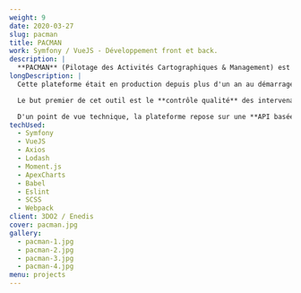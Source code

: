 ```yaml
---
weight: 9
date: 2020-03-27
slug: pacman
title: PACMAN
work: Symfony / VueJS - Développement front et back.
description: |
  **PACMAN** (Pilotage des Activités Cartographiques & Management) est un outil de suivi de performance utilisé en interne par les équipes d'Enedis.
longDescription: |
  Cette plateforme était en production depuis plus d'un an au démarrage du projet. Suite aux nouvelles demandes de la part de leur client, l'agence [**3DO2**](https://www.3do2.fr/) a fait appel à moi pour réaliser la deuxième mouture de ce tableau de bord de suivi de performance. Pour cette refonte, Elsa du [**Studio Mund**](https://studiomund.fr/) a conçu un Brand Book complet : un nouveau logo a été créé et la charte graphique a entièrement été revue, en mettant l'accent sur l'accessibilité et l'UX.

  Le but premier de cet outil est le **contrôle qualité** des intervenants associés à Enedis. Pour cela les utilisateurs peuvent entrer les données concernant leurs dossiers, et le système calcule les temps d'intervention modulés par un système de rapport d'erreurs fait sur mesure et ajoute une alerte visuelle en cas de dépassement. Par la suite, les équipes encadrantes sont en mesure de **générer des statistiques de performance** en fonction d'une plage de temps donnée.

  D'un point de vue technique, la plateforme repose sur une **API basée sur Symfony**. Le front est assuré par une **interface en VueJS** alimentée par l'API. La page de statistiques est construite grâce à **ApexCharts**, qui grâce à son rendu vectoriel permet une impression des résultats de performance sans artefacts visuels.
techUsed:
  - Symfony
  - VueJS
  - Axios
  - Lodash
  - Moment.js
  - ApexCharts
  - Babel
  - Eslint
  - SCSS
  - Webpack
client: 3DO2 / Enedis
cover: pacman.jpg
gallery:
  - pacman-1.jpg
  - pacman-2.jpg
  - pacman-3.jpg
  - pacman-4.jpg
menu: projects
---
```

